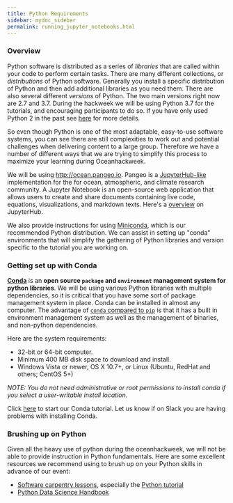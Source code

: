 ```yaml
---
title: Python Requirements
sidebar: mydoc_sidebar
permalink: running_jupyter_notebooks.html
---
```


### Overview

Python software is distributed as a series of *libraries* that are called within your code to perform certain tasks. There are many different collections, or *distributions* of Python software. Generally you install a specific distribution of Python and then add additional libraries as you need them. There are also several different *versions* of Python. The two main versions right now are 2.7 and 3.7. During the hackweek we will be using Python 3.7 for the tutorials, and encouraging participants to do so. If you have only used Python 2 in the past see [here](https://wiki.python.org/moin/Python2orPython3) for more details.

So even though Python is one of the most adaptable, easy-to-use software systems, you can see there are still complexities to work out and potential challenges when delivering content to a large group. Therefore we have a number of different ways that we are trying to simplify this process to maximize your learning during Oceanhackweek.

We will be using <http://ocean.pangeo.io>.
Pangeo is a [JupyterHub-like](https://jupyterhub.readthedocs.io/en/latest) implementation for the for ocean, atmospheric, and climate research community.
A Jupyter Notebook is an open-source web application that allows users to create and share documents containing live code, equations, visualizations, and markdown texts.
Here's a [overview](https://www.slideshare.net/willingc/jupyterhub-a-thing-explainer-overview) on JupyterHub.

We also provide instructions for using [Miniconda](https://conda.io/miniconda.html), which is our recommended Python distribution. We can assist in setting up "conda" environments that will simplify the gathering of Python libraries and version specific to the tutorial you are working on.

### Getting set up with Conda

[**Conda**](http://conda.pydata.org/docs/) is an **open source `package` and `environment` management system for python libraries**. We will be using various
Python libraries with multiple dependencies, so it is critical that you have some sort of 
package management system in place. Conda can be installed in almost any computer. The advantage of [`conda` compared to `pip`](https://jakevdp.github.io/blog/2016/08/25/conda-myths-and-misconceptions) is that it has a built in environment management system as well as the management of binaries, and non-python dependencies.

Here are the system requirements:

- 32-bit or 64-bit computer.
- Minimum 400 MB disk space to download and install.
- Windows Vista or newer, OS X 10.7+, or Linux (Ubuntu, RedHat and others; CentOS 5+)

*NOTE: You do not need administrative or root permissions to install conda if you select a user-writable install location.*

Click [here](/01-conda-tutorial/) to start our Conda tutorial. Let us know if on Slack you are having problems with installing Conda.


### Brushing up on Python

Given all the heavy use of python during the oceanhackweek, we will not be able to provide instruction in Python fundamentals. Here are some excellent resources we recommend using to brush up on your Python skills in advance of our event:

* [Software carpentry lessons](https://software-carpentry.org/lessons/), especially the [Python tutorial](http://swcarpentry.github.io/python-novice-inflammation/)
* [Python Data Science Handbook](https://github.com/jakevdp/PythonDataScienceHandbook)
